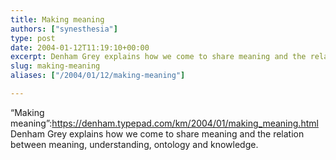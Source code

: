 ```yaml
---
title: Making meaning
authors: ["synesthesia"]
type: post
date: 2004-01-12T11:19:10+00:00
excerpt: Denham Grey explains how we come to share meaning and the relation between meaning, understanding, ontology and knowledge.
slug: making-meaning 
aliases: ["/2004/01/12/making-meaning"]

---
```

&#8220;Making meaning&#8221;:https://denham.typepad.com/km/2004/01/making_meaning.html Denham Grey explains how we come to share meaning and the relation between meaning, understanding, ontology and knowledge.